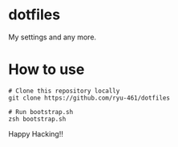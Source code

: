 # dotfiles
My settings and any more.

# How to use

```shell
# Clone this repository locally
git clone https://github.com/ryu-461/dotfiles

# Run bootstrap.sh
zsh bootstrap.sh
```

Happy Hacking!!